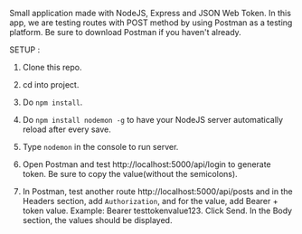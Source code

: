 Small application made with NodeJS, Express and JSON Web Token. In this app, we are testing routes with POST method by using Postman as a testing platform. Be sure to download Postman if you haven't already.

SETUP :

1. Clone this repo.

2. cd into project.

3. Do `npm install`.

4. Do `npm install nodemon -g` to have your NodeJS server automatically reload after every save.

5. Type `nodemon` in the console to run server.

6. Open Postman and test http://localhost:5000/api/login to generate token. Be sure to copy the value(without the semicolons).

7. In Postman, test another route http://localhost:5000/api/posts and in the Headers section, add `Authorization`, and for the value, add Bearer + token value. Example: Bearer testtokenvalue123. Click Send. In the Body section, the values should be displayed.
